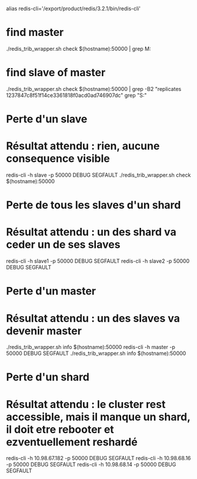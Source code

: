 alias redis-cli='/export/product/redis/3.2.1/bin/redis-cli'

# find master
./redis_trib_wrapper.sh check $(hostname):50000 | grep M:

# find slave of master
./redis_trib_wrapper.sh check $(hostname):50000 | grep -B2 "replicates 1237847c8f51f14ce3361818f0acd0ad746907dc" grep "S:"


# Perte d'un slave
# Résultat attendu : rien, aucune consequence visible
redis-cli -h slave -p 50000 DEBUG SEGFAULT
./redis_trib_wrapper.sh check $(hostname):50000

# Perte de tous les slaves d'un shard
# Résultat attendu : un des shard va ceder un de ses slaves
redis-cli -h slave1 -p 50000 DEBUG SEGFAULT
redis-cli -h slave2 -p 50000 DEBUG SEGFAULT

# Perte d'un master
# Résultat attendu : un des slaves va devenir master
./redis_trib_wrapper.sh info $(hostname):50000
redis-cli -h master -p 50000 DEBUG SEGFAULT
./redis_trib_wrapper.sh info $(hostname):50000

# Perte d'un shard
# Résultat attendu : le cluster rest accessible, mais il manque un shard, il doit etre rebooter et ezventuellement reshardé
redis-cli -h 10.98.67.182 -p 50000 DEBUG SEGFAULT
redis-cli -h 10.98.68.16 -p 50000 DEBUG SEGFAULT
redis-cli -h 10.98.68.14 -p 50000 DEBUG SEGFAULT
